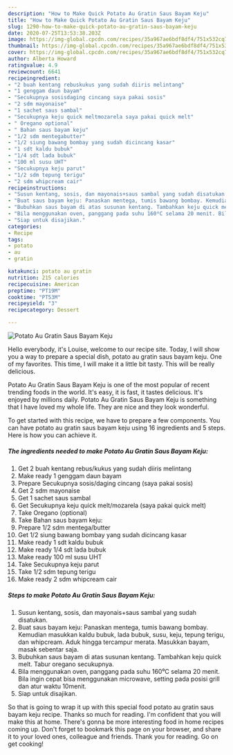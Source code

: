 ```yaml
---
description: "How to Make Quick Potato Au Gratin Saus Bayam Keju"
title: "How to Make Quick Potato Au Gratin Saus Bayam Keju"
slug: 1290-how-to-make-quick-potato-au-gratin-saus-bayam-keju
date: 2020-07-25T13:53:38.203Z
image: https://img-global.cpcdn.com/recipes/35a967ae6bdf8df4/751x532cq70/potato-au-gratin-saus-bayam-keju-foto-resep-utama.jpg
thumbnail: https://img-global.cpcdn.com/recipes/35a967ae6bdf8df4/751x532cq70/potato-au-gratin-saus-bayam-keju-foto-resep-utama.jpg
cover: https://img-global.cpcdn.com/recipes/35a967ae6bdf8df4/751x532cq70/potato-au-gratin-saus-bayam-keju-foto-resep-utama.jpg
author: Alberta Howard
ratingvalue: 4.9
reviewcount: 6641
recipeingredient:
- "2 buah kentang rebuskukus yang sudah diiris melintang"
- "1 genggam daun bayam"
- "Secukupnya sosisdaging cincang saya pakai sosis"
- "2 sdm mayonaise"
- "1 sachet saus sambal"
- "Secukupnya keju quick meltmozarela saya pakai quick melt"
- " Oregano optional"
- " Bahan saus bayam keju"
- "1/2 sdm mentegabutter"
- "1/2 siung bawang bombay yang sudah dicincang kasar"
- "1 sdt kaldu bubuk"
- "1/4 sdt lada bubuk"
- "100 ml susu UHT"
- "Secukupnya keju parut"
- "1/2 sdm tepung terigu"
- "2 sdm whipcream cair"
recipeinstructions:
- "Susun kentang, sosis, dan mayonais+saus sambal yang sudah disatukan."
- "Buat saus bayam keju: Panaskan mentega, tumis bawang bombay. Kemudian masukkan kaldu bubuk, lada bubuk, susu, keju, tepung terigu, dan whipcream. Aduk hingga tercampur merata. Masukkan bayam, masak sebentar saja."
- "Bubuhkan saus bayam di atas susunan kentang. Tambahkan keju quick melt. Tabur oregano secukupnya."
- "Bila menggunakan oven, panggang pada suhu 160⁰C selama 20 menit. Bila ingin cepat bisa menggunakan microwave, setting pada posisi grill dan atur waktu 10menit."
- "Siap untuk disajikan."
categories:
- Recipe
tags:
- potato
- au
- gratin

katakunci: potato au gratin 
nutrition: 215 calories
recipecuisine: American
preptime: "PT19M"
cooktime: "PT53M"
recipeyield: "3"
recipecategory: Dessert

---
```



![Potato Au Gratin Saus Bayam Keju](https://img-global.cpcdn.com/recipes/35a967ae6bdf8df4/751x532cq70/potato-au-gratin-saus-bayam-keju-foto-resep-utama.jpg)

Hello everybody, it's Louise, welcome to our recipe site. Today, I will show you a way to prepare a special dish, potato au gratin saus bayam keju. One of my favorites. This time, I will make it a little bit tasty. This will be really delicious.

Potato Au Gratin Saus Bayam Keju is one of the most popular of recent trending foods in the world. It's easy, it is fast, it tastes delicious. It's enjoyed by millions daily. Potato Au Gratin Saus Bayam Keju is something that I have loved my whole life. They are nice and they look wonderful.




To get started with this recipe, we have to prepare a few components. You can have potato au gratin saus bayam keju using 16 ingredients and 5 steps. Here is how you can achieve it.

<!--inarticleads1-->

##### The ingredients needed to make Potato Au Gratin Saus Bayam Keju:

1. Get 2 buah kentang rebus/kukus yang sudah diiris melintang
1. Make ready 1 genggam daun bayam
1. Prepare Secukupnya sosis/daging cincang (saya pakai sosis)
1. Get 2 sdm mayonaise
1. Get 1 sachet saus sambal
1. Get Secukupnya keju quick melt/mozarela (saya pakai quick melt)
1. Take  Oregano (optional)
1. Take  Bahan saus bayam keju:
1. Prepare 1/2 sdm mentega/butter
1. Get 1/2 siung bawang bombay yang sudah dicincang kasar
1. Make ready 1 sdt kaldu bubuk
1. Make ready 1/4 sdt lada bubuk
1. Make ready 100 ml susu UHT
1. Take Secukupnya keju parut
1. Take 1/2 sdm tepung terigu
1. Make ready 2 sdm whipcream cair




<!--inarticleads2-->

##### Steps to make Potato Au Gratin Saus Bayam Keju:

1. Susun kentang, sosis, dan mayonais+saus sambal yang sudah disatukan.
1. Buat saus bayam keju: Panaskan mentega, tumis bawang bombay. Kemudian masukkan kaldu bubuk, lada bubuk, susu, keju, tepung terigu, dan whipcream. Aduk hingga tercampur merata. Masukkan bayam, masak sebentar saja.
1. Bubuhkan saus bayam di atas susunan kentang. Tambahkan keju quick melt. Tabur oregano secukupnya.
1. Bila menggunakan oven, panggang pada suhu 160⁰C selama 20 menit. Bila ingin cepat bisa menggunakan microwave, setting pada posisi grill dan atur waktu 10menit.
1. Siap untuk disajikan.




So that is going to wrap it up with this special food potato au gratin saus bayam keju recipe. Thanks so much for reading. I'm confident that you will make this at home. There's gonna be more interesting food in home recipes coming up. Don't forget to bookmark this page on your browser, and share it to your loved ones, colleague and friends. Thank you for reading. Go on get cooking!
